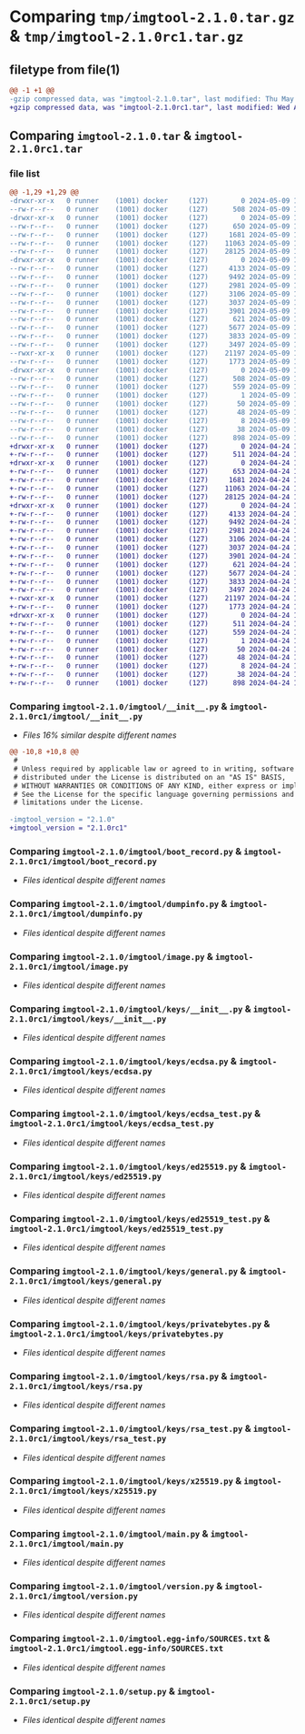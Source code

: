 # Comparing `tmp/imgtool-2.1.0.tar.gz` & `tmp/imgtool-2.1.0rc1.tar.gz`

## filetype from file(1)

```diff
@@ -1 +1 @@
-gzip compressed data, was "imgtool-2.1.0.tar", last modified: Thu May  9 14:04:13 2024, max compression
+gzip compressed data, was "imgtool-2.1.0rc1.tar", last modified: Wed Apr 24 15:26:39 2024, max compression
```

## Comparing `imgtool-2.1.0.tar` & `imgtool-2.1.0rc1.tar`

### file list

```diff
@@ -1,29 +1,29 @@
-drwxr-xr-x   0 runner    (1001) docker     (127)        0 2024-05-09 14:04:13.540654 imgtool-2.1.0/
--rw-r--r--   0 runner    (1001) docker     (127)      508 2024-05-09 14:04:13.540654 imgtool-2.1.0/PKG-INFO
-drwxr-xr-x   0 runner    (1001) docker     (127)        0 2024-05-09 14:04:13.536654 imgtool-2.1.0/imgtool/
--rw-r--r--   0 runner    (1001) docker     (127)      650 2024-05-09 14:04:07.000000 imgtool-2.1.0/imgtool/__init__.py
--rw-r--r--   0 runner    (1001) docker     (127)     1681 2024-05-09 14:04:07.000000 imgtool-2.1.0/imgtool/boot_record.py
--rw-r--r--   0 runner    (1001) docker     (127)    11063 2024-05-09 14:04:07.000000 imgtool-2.1.0/imgtool/dumpinfo.py
--rw-r--r--   0 runner    (1001) docker     (127)    28125 2024-05-09 14:04:07.000000 imgtool-2.1.0/imgtool/image.py
-drwxr-xr-x   0 runner    (1001) docker     (127)        0 2024-05-09 14:04:13.540654 imgtool-2.1.0/imgtool/keys/
--rw-r--r--   0 runner    (1001) docker     (127)     4133 2024-05-09 14:04:07.000000 imgtool-2.1.0/imgtool/keys/__init__.py
--rw-r--r--   0 runner    (1001) docker     (127)     9492 2024-05-09 14:04:07.000000 imgtool-2.1.0/imgtool/keys/ecdsa.py
--rw-r--r--   0 runner    (1001) docker     (127)     2981 2024-05-09 14:04:07.000000 imgtool-2.1.0/imgtool/keys/ecdsa_test.py
--rw-r--r--   0 runner    (1001) docker     (127)     3106 2024-05-09 14:04:07.000000 imgtool-2.1.0/imgtool/keys/ed25519.py
--rw-r--r--   0 runner    (1001) docker     (127)     3037 2024-05-09 14:04:07.000000 imgtool-2.1.0/imgtool/keys/ed25519_test.py
--rw-r--r--   0 runner    (1001) docker     (127)     3901 2024-05-09 14:04:07.000000 imgtool-2.1.0/imgtool/keys/general.py
--rw-r--r--   0 runner    (1001) docker     (127)      621 2024-05-09 14:04:07.000000 imgtool-2.1.0/imgtool/keys/privatebytes.py
--rw-r--r--   0 runner    (1001) docker     (127)     5677 2024-05-09 14:04:07.000000 imgtool-2.1.0/imgtool/keys/rsa.py
--rw-r--r--   0 runner    (1001) docker     (127)     3833 2024-05-09 14:04:07.000000 imgtool-2.1.0/imgtool/keys/rsa_test.py
--rw-r--r--   0 runner    (1001) docker     (127)     3497 2024-05-09 14:04:07.000000 imgtool-2.1.0/imgtool/keys/x25519.py
--rwxr-xr-x   0 runner    (1001) docker     (127)    21197 2024-05-09 14:04:07.000000 imgtool-2.1.0/imgtool/main.py
--rw-r--r--   0 runner    (1001) docker     (127)     1773 2024-05-09 14:04:07.000000 imgtool-2.1.0/imgtool/version.py
-drwxr-xr-x   0 runner    (1001) docker     (127)        0 2024-05-09 14:04:13.540654 imgtool-2.1.0/imgtool.egg-info/
--rw-r--r--   0 runner    (1001) docker     (127)      508 2024-05-09 14:04:13.000000 imgtool-2.1.0/imgtool.egg-info/PKG-INFO
--rw-r--r--   0 runner    (1001) docker     (127)      559 2024-05-09 14:04:13.000000 imgtool-2.1.0/imgtool.egg-info/SOURCES.txt
--rw-r--r--   0 runner    (1001) docker     (127)        1 2024-05-09 14:04:13.000000 imgtool-2.1.0/imgtool.egg-info/dependency_links.txt
--rw-r--r--   0 runner    (1001) docker     (127)       50 2024-05-09 14:04:13.000000 imgtool-2.1.0/imgtool.egg-info/entry_points.txt
--rw-r--r--   0 runner    (1001) docker     (127)       48 2024-05-09 14:04:13.000000 imgtool-2.1.0/imgtool.egg-info/requires.txt
--rw-r--r--   0 runner    (1001) docker     (127)        8 2024-05-09 14:04:13.000000 imgtool-2.1.0/imgtool.egg-info/top_level.txt
--rw-r--r--   0 runner    (1001) docker     (127)       38 2024-05-09 14:04:13.540654 imgtool-2.1.0/setup.cfg
--rw-r--r--   0 runner    (1001) docker     (127)      898 2024-05-09 14:04:07.000000 imgtool-2.1.0/setup.py
+drwxr-xr-x   0 runner    (1001) docker     (127)        0 2024-04-24 15:26:39.151621 imgtool-2.1.0rc1/
+-rw-r--r--   0 runner    (1001) docker     (127)      511 2024-04-24 15:26:39.151621 imgtool-2.1.0rc1/PKG-INFO
+drwxr-xr-x   0 runner    (1001) docker     (127)        0 2024-04-24 15:26:39.151621 imgtool-2.1.0rc1/imgtool/
+-rw-r--r--   0 runner    (1001) docker     (127)      653 2024-04-24 15:26:31.000000 imgtool-2.1.0rc1/imgtool/__init__.py
+-rw-r--r--   0 runner    (1001) docker     (127)     1681 2024-04-24 15:26:31.000000 imgtool-2.1.0rc1/imgtool/boot_record.py
+-rw-r--r--   0 runner    (1001) docker     (127)    11063 2024-04-24 15:26:31.000000 imgtool-2.1.0rc1/imgtool/dumpinfo.py
+-rw-r--r--   0 runner    (1001) docker     (127)    28125 2024-04-24 15:26:31.000000 imgtool-2.1.0rc1/imgtool/image.py
+drwxr-xr-x   0 runner    (1001) docker     (127)        0 2024-04-24 15:26:39.151621 imgtool-2.1.0rc1/imgtool/keys/
+-rw-r--r--   0 runner    (1001) docker     (127)     4133 2024-04-24 15:26:31.000000 imgtool-2.1.0rc1/imgtool/keys/__init__.py
+-rw-r--r--   0 runner    (1001) docker     (127)     9492 2024-04-24 15:26:31.000000 imgtool-2.1.0rc1/imgtool/keys/ecdsa.py
+-rw-r--r--   0 runner    (1001) docker     (127)     2981 2024-04-24 15:26:31.000000 imgtool-2.1.0rc1/imgtool/keys/ecdsa_test.py
+-rw-r--r--   0 runner    (1001) docker     (127)     3106 2024-04-24 15:26:31.000000 imgtool-2.1.0rc1/imgtool/keys/ed25519.py
+-rw-r--r--   0 runner    (1001) docker     (127)     3037 2024-04-24 15:26:31.000000 imgtool-2.1.0rc1/imgtool/keys/ed25519_test.py
+-rw-r--r--   0 runner    (1001) docker     (127)     3901 2024-04-24 15:26:31.000000 imgtool-2.1.0rc1/imgtool/keys/general.py
+-rw-r--r--   0 runner    (1001) docker     (127)      621 2024-04-24 15:26:31.000000 imgtool-2.1.0rc1/imgtool/keys/privatebytes.py
+-rw-r--r--   0 runner    (1001) docker     (127)     5677 2024-04-24 15:26:31.000000 imgtool-2.1.0rc1/imgtool/keys/rsa.py
+-rw-r--r--   0 runner    (1001) docker     (127)     3833 2024-04-24 15:26:31.000000 imgtool-2.1.0rc1/imgtool/keys/rsa_test.py
+-rw-r--r--   0 runner    (1001) docker     (127)     3497 2024-04-24 15:26:31.000000 imgtool-2.1.0rc1/imgtool/keys/x25519.py
+-rwxr-xr-x   0 runner    (1001) docker     (127)    21197 2024-04-24 15:26:31.000000 imgtool-2.1.0rc1/imgtool/main.py
+-rw-r--r--   0 runner    (1001) docker     (127)     1773 2024-04-24 15:26:31.000000 imgtool-2.1.0rc1/imgtool/version.py
+drwxr-xr-x   0 runner    (1001) docker     (127)        0 2024-04-24 15:26:39.151621 imgtool-2.1.0rc1/imgtool.egg-info/
+-rw-r--r--   0 runner    (1001) docker     (127)      511 2024-04-24 15:26:39.000000 imgtool-2.1.0rc1/imgtool.egg-info/PKG-INFO
+-rw-r--r--   0 runner    (1001) docker     (127)      559 2024-04-24 15:26:39.000000 imgtool-2.1.0rc1/imgtool.egg-info/SOURCES.txt
+-rw-r--r--   0 runner    (1001) docker     (127)        1 2024-04-24 15:26:39.000000 imgtool-2.1.0rc1/imgtool.egg-info/dependency_links.txt
+-rw-r--r--   0 runner    (1001) docker     (127)       50 2024-04-24 15:26:39.000000 imgtool-2.1.0rc1/imgtool.egg-info/entry_points.txt
+-rw-r--r--   0 runner    (1001) docker     (127)       48 2024-04-24 15:26:39.000000 imgtool-2.1.0rc1/imgtool.egg-info/requires.txt
+-rw-r--r--   0 runner    (1001) docker     (127)        8 2024-04-24 15:26:39.000000 imgtool-2.1.0rc1/imgtool.egg-info/top_level.txt
+-rw-r--r--   0 runner    (1001) docker     (127)       38 2024-04-24 15:26:39.151621 imgtool-2.1.0rc1/setup.cfg
+-rw-r--r--   0 runner    (1001) docker     (127)      898 2024-04-24 15:26:31.000000 imgtool-2.1.0rc1/setup.py
```

### Comparing `imgtool-2.1.0/imgtool/__init__.py` & `imgtool-2.1.0rc1/imgtool/__init__.py`

 * *Files 16% similar despite different names*

```diff
@@ -10,8 +10,8 @@
 #
 # Unless required by applicable law or agreed to in writing, software
 # distributed under the License is distributed on an "AS IS" BASIS,
 # WITHOUT WARRANTIES OR CONDITIONS OF ANY KIND, either express or implied.
 # See the License for the specific language governing permissions and
 # limitations under the License.
 
-imgtool_version = "2.1.0"
+imgtool_version = "2.1.0rc1"
```

### Comparing `imgtool-2.1.0/imgtool/boot_record.py` & `imgtool-2.1.0rc1/imgtool/boot_record.py`

 * *Files identical despite different names*

### Comparing `imgtool-2.1.0/imgtool/dumpinfo.py` & `imgtool-2.1.0rc1/imgtool/dumpinfo.py`

 * *Files identical despite different names*

### Comparing `imgtool-2.1.0/imgtool/image.py` & `imgtool-2.1.0rc1/imgtool/image.py`

 * *Files identical despite different names*

### Comparing `imgtool-2.1.0/imgtool/keys/__init__.py` & `imgtool-2.1.0rc1/imgtool/keys/__init__.py`

 * *Files identical despite different names*

### Comparing `imgtool-2.1.0/imgtool/keys/ecdsa.py` & `imgtool-2.1.0rc1/imgtool/keys/ecdsa.py`

 * *Files identical despite different names*

### Comparing `imgtool-2.1.0/imgtool/keys/ecdsa_test.py` & `imgtool-2.1.0rc1/imgtool/keys/ecdsa_test.py`

 * *Files identical despite different names*

### Comparing `imgtool-2.1.0/imgtool/keys/ed25519.py` & `imgtool-2.1.0rc1/imgtool/keys/ed25519.py`

 * *Files identical despite different names*

### Comparing `imgtool-2.1.0/imgtool/keys/ed25519_test.py` & `imgtool-2.1.0rc1/imgtool/keys/ed25519_test.py`

 * *Files identical despite different names*

### Comparing `imgtool-2.1.0/imgtool/keys/general.py` & `imgtool-2.1.0rc1/imgtool/keys/general.py`

 * *Files identical despite different names*

### Comparing `imgtool-2.1.0/imgtool/keys/privatebytes.py` & `imgtool-2.1.0rc1/imgtool/keys/privatebytes.py`

 * *Files identical despite different names*

### Comparing `imgtool-2.1.0/imgtool/keys/rsa.py` & `imgtool-2.1.0rc1/imgtool/keys/rsa.py`

 * *Files identical despite different names*

### Comparing `imgtool-2.1.0/imgtool/keys/rsa_test.py` & `imgtool-2.1.0rc1/imgtool/keys/rsa_test.py`

 * *Files identical despite different names*

### Comparing `imgtool-2.1.0/imgtool/keys/x25519.py` & `imgtool-2.1.0rc1/imgtool/keys/x25519.py`

 * *Files identical despite different names*

### Comparing `imgtool-2.1.0/imgtool/main.py` & `imgtool-2.1.0rc1/imgtool/main.py`

 * *Files identical despite different names*

### Comparing `imgtool-2.1.0/imgtool/version.py` & `imgtool-2.1.0rc1/imgtool/version.py`

 * *Files identical despite different names*

### Comparing `imgtool-2.1.0/imgtool.egg-info/SOURCES.txt` & `imgtool-2.1.0rc1/imgtool.egg-info/SOURCES.txt`

 * *Files identical despite different names*

### Comparing `imgtool-2.1.0/setup.py` & `imgtool-2.1.0rc1/setup.py`

 * *Files identical despite different names*

